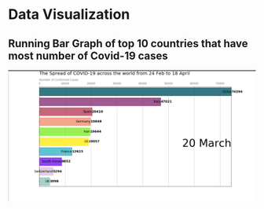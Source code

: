 # Data Visualization

## Running Bar Graph of top 10 countries that have most number of Covid-19 cases

![](Graph.png)
